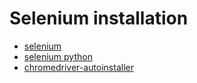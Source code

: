 # Selenium installation

* [selenium](https://www.selenium.dev/)
* [selenium python](https://selenium-python.readthedocs.io/)
* [chromedriver-autoinstaller](https://pypi.org/project/chromedriver-autoinstaller/)


